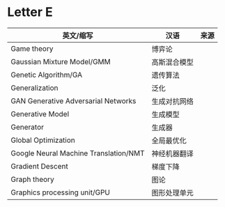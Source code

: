 # Letter E

英文/缩写|汉语|来源
---|---|---
Game theory|博弈论|	
Gaussian Mixture Model/GMM|高斯混合模型|
Genetic Algorithm/GA|遗传算法
Generalization|泛化|
GAN	Generative Adversarial Networks|生成对抗网络|
Generative Model|生成模型|
Generator|生成器|
Global Optimization|全局最优化|
Google Neural Machine Translation/NMT|神经机器翻译|
Gradient Descent|梯度下降|
Graph theory|图论|
Graphics processing unit/GPU|图形处理单元|
